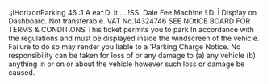 .¡iHorizonParking 46 :1 A ea^.D. lt . . !SS. Daie Fee Mach!ne !.D. Ì Dlsp!ay on Dashboard. Not transferab!e. VAT No.14324746 SEE NOtICE BOARD FOR TERMS & CONDIT.ONS This ticket permits you to park !n accordance with the regulations and must be displayed inside the windscreen of the vehicle. Failure to do so may render you liable to a 'Parking Charge Notice. No responsibility can be taken for loss of or any damage to (a) any vehicle (b) anything in or on or about the vehicle however such loss or damage be caused.